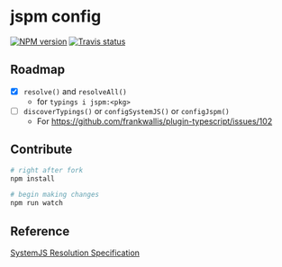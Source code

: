 # jspm config

[![NPM version][npm-image]][npm-url]
[![Travis status][travis-image]][travis-url]

## Roadmap

- [x] `resolve()` and `resolveAll()`
  - for `typings i jspm:<pkg>`
- [ ] `discoverTypings()` or `configSystemJS()` or `configJspm()`
  - For <https://github.com/frankwallis/plugin-typescript/issues/102>

## Contribute

```sh
# right after fork
npm install

# begin making changes
npm run watch

```

## Reference

[SystemJS Resolution Specification](https://github.com/systemjs/systemjs/blob/599d89cbe9f4fb39a39f6c52b619cbd1f1da6ffc/docs/resolution-algorithm.md#resolution-specification)

[npm-image]: https://img.shields.io/npm/v/jspm-config.svg?style=flat
[npm-url]: https://npmjs.org/package/jspm-config
[travis-image]: https://travis-ci.org/unional/jspm-config.svg?branch=master
[travis-url]: https://travis-ci.org/unional/jspm-config

